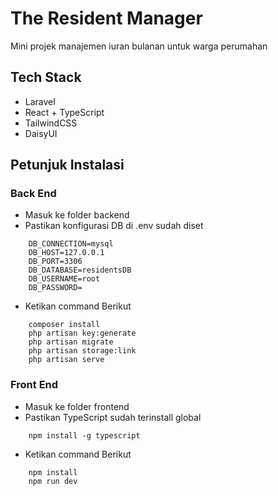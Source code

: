 # The Resident Manager
Mini projek manajemen iuran bulanan untuk warga perumahan

## Tech Stack
- Laravel
- React + TypeScript
- TailwindCSS
- DaisyUI

## Petunjuk Instalasi
### Back End
- Masuk ke folder backend
- Pastikan konfigurasi DB di .env sudah diset
```
    DB_CONNECTION=mysql
    DB_HOST=127.0.0.1
    DB_PORT=3306
    DB_DATABASE=residentsDB
    DB_USERNAME=root
    DB_PASSWORD=
```
- Ketikan command Berikut
```
    composer install
    php artisan key:generate
    php artisan migrate
    php artisan storage:link
    php artisan serve
```
### Front End
- Masuk ke folder frontend
- Pastikan TypeScript sudah terinstall global
```
    npm install -g typescript
```
- Ketikan command Berikut
```
    npm install
    npm run dev
```
